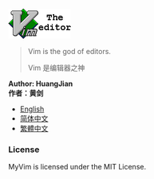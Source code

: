 ![Vim Logo](images/vimlogo.gif)

> Vim is the god of editors.
>
> Vim 是编辑器之神

**Author: HuangJian** <br/>
**作者：黄剑**

- [English](doc/en/README.md)
- [简体中文](doc/zh/README.md)
- [繁體中文](doc/zh-tw/README.md)

### License

MyVim is licensed under the MIT License.

